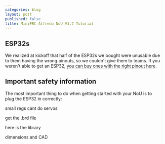```yaml
---
categories: blog
layout: post
published: false
title: MiniFRC Alfredo NoU V1.7 Tutorial
---
```

## ESP32s
We realized at kickoff that half of the ESP32s we bought were unusable due to them having the wrong pinouts, so we couldn't give them to teams. If you weren't able to get an ESP32, [you can buy ones with the right pinout here](https://www.amazon.com/gp/product/B071XP56LM/ref=ppx_yo_dt_b_asin_image_o00_s00?ie=UTF8&psc=1).

## Important safety information
The most important thing to do when getting started with your NoU is to plug the ESP32 in correctly:




small regs cant do servos

get the .brd file

here is the library

dimensions and CAD

